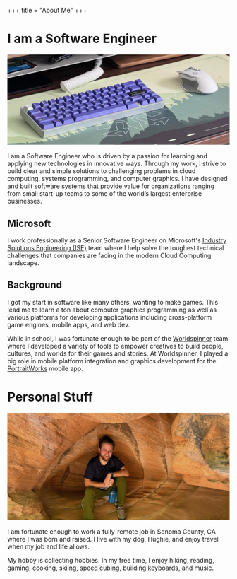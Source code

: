 +++
title = "About Me"
+++

# I am a Software Engineer

![mouse and keyboard on a desk](/img/keyboard.png)

I am a Software Engineer who is driven by a passion for learning and applying new technologies in innovative ways. Through my work, I strive to build clear and simple solutions to challenging problems in cloud computing, systems programming, and computer graphics. I have designed and built software systems that provide value for organizations ranging from small start-up teams to some of the world’s largest enterprise businesses.

## Microsoft

I work professionally as a Senior Software Engineer on Microsoft's [Industry Solutions Engineering (ISE)](https://microsoft.github.io/code-with-engineering-playbook/ISE/) team where I help solve the toughest technical challenges that companies are facing in the modern Cloud Computing landscape.

## Background

I got my start in software like many others, wanting to make games. This lead me to learn a ton about computer graphics programming as well as various platforms for developing applications including cross-platform game engines, mobile apps, and web dev.

While in school, I was fortunate enough to be part of the [Worldspinner](https://worldspinner.com/) team where I developed a variety of tools to empower creatives to build people, cultures, and worlds for their games and stories. At Worldspinner, I played a big role in mobile platform integration and graphics development for the [PortraitWorks](https://worldspinner.com/portraits.html) mobile app.

# Personal Stuff

![cameron in zion](/img/cameron-zion.png)

I am fortunate enough to work a fully-remote job in Sonoma County, CA where I was born and raised. I live with my dog, Hughie, and enjoy travel when my job and life allows.

My hobby is collecting hobbies. In my free time, I enjoy hiking, reading, gaming, cooking, skiing, speed cubing, building keyboards, and music.
